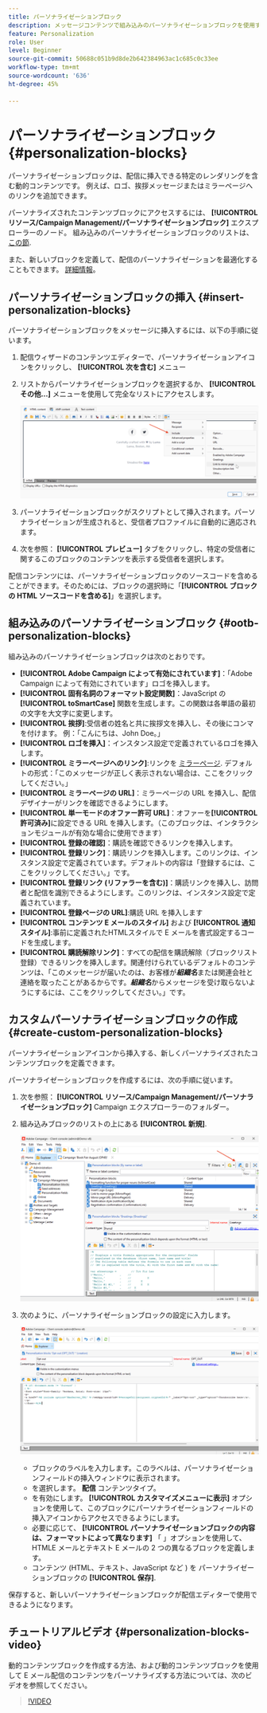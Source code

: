 ```yaml
---
title: パーソナライゼーションブロック
description: メッセージコンテンツで組み込みのパーソナライゼーションブロックを使用する方法を説明します
feature: Personalization
role: User
level: Beginner
source-git-commit: 50688c051b9d8de2b642384963ac1c685c0c33ee
workflow-type: tm+mt
source-wordcount: '636'
ht-degree: 45%

---
```



# パーソナライゼーションブロック{#personalization-blocks}

パーソナライゼーションブロックは、配信に挿入できる特定のレンダリングを含む動的コンテンツです。 例えば、ロゴ、挨拶メッセージまたはミラーページへのリンクを追加できます。

パーソナライズされたコンテンツブロックにアクセスするには、 **[!UICONTROL リソース/Campaign Management/パーソナライゼーションブロック]** エクスプローラーのノード。 組み込みのパーソナライゼーションブロックのリストは、 [この節](#ootb-personalization-blocks).

また、新しいブロックを定義して、配信のパーソナライゼーションを最適化することもできます。 [詳細情報](#create-custom-personalization-blocks)。

## パーソナライゼーションブロックの挿入 {#insert-personalization-blocks}

パーソナライゼーションブロックをメッセージに挿入するには、以下の手順に従います。

1. 配信ウィザードのコンテンツエディターで、パーソナライゼーションアイコンをクリックし、 **[!UICONTROL 次を含む]** メニュー
1. リストからパーソナライゼーションブロックを選択するか、 **[!UICONTROL その他…]** メニューを使用して完全なリストにアクセスします。

   ![](assets/perso-content-block.png)

1. パーソナライゼーションブロックがスクリプトとして挿入されます。パーソナライゼーションが生成されると、受信者プロファイルに自動的に適応されます。
1. 次を参照： **[!UICONTROL プレビュー]** タブをクリックし、特定の受信者に関するこのブロックのコンテンツを表示する受信者を選択します。

配信コンテンツには、パーソナライゼーションブロックのソースコードを含めることができます。そのためには、ブロックの選択時に「**[!UICONTROL ブロックの HTML ソースコードを含める]**」を選択します。

## 組み込みのパーソナライゼーションブロック {#ootb-personalization-blocks}

組み込みのパーソナライゼーションブロックは次のとおりです。

* **[!UICONTROL Adobe Campaign によって有効にされています]**：「Adobe Campaign によって有効にされています」ロゴを挿入します。
* **[!UICONTROL 固有名詞のフォーマット設定関数]**：JavaScript の **[!UICONTROL toSmartCase]** 関数を生成します。この関数は各単語の最初の文字を大文字に変更します。
* **[!UICONTROL 挨拶]**:受信者の姓名と共に挨拶文を挿入し、その後にコンマを付けます。 例：「こんにちは、John Doe。」
* **[!UICONTROL ロゴを挿入]**：インスタンス設定で定義されているロゴを挿入します。
* **[!UICONTROL ミラーページへのリンク]**:リンクを [ミラーページ](mirror-page.md). デフォルトの形式：「このメッセージが正しく表示されない場合は、ここをクリックしてください。」
* **[!UICONTROL ミラーページの URL]**：ミラーページの URL を挿入し、配信デザイナーがリンクを確認できるようにします。
* **[!UICONTROL 単一モードのオファー許可 URL]**：オファーを&#x200B;**[!UICONTROL 許可済み]**&#x200B;に設定できる URL を挿入します。（このブロックは、インタラクションモジュールが有効な場合に使用できます）
* **[!UICONTROL 登録の確認]**：購読を確認できるリンクを挿入します。
* **[!UICONTROL 登録リンク]**：購読リンクを挿入します。このリンクは、インスタンス設定で定義されています。デフォルトの内容は「登録するには、ここをクリックしてください。」です。
* **[!UICONTROL 登録リンク (リファラーを含む)]**：購読リンクを挿入し、訪問者と配信を識別できるようにします。このリンクは、インスタンス設定で定義されています。
* **[!UICONTROL 登録ページの URL]**:購読 URL を挿入します
* **[!UICONTROL コンテンツ E メールのスタイル]** および **[!UICONTROL 通知スタイル]**:事前に定義されたHTMLスタイルで E メールを書式設定するコードを生成します。
* **[!UICONTROL 購読解除リンク]**：すべての配信を購読解除（ブロックリスト登録）できるリンクを挿入します。関連付けられているデフォルトのコンテンツは、「このメッセージが届いたのは、お客様が&#x200B;***組織名***&#x200B;または関連会社と連絡を取ったことがあるからです。***組織名***&#x200B;からメッセージを受け取らないようにするには、ここをクリックしてください。」です。

## カスタムパーソナライゼーションブロックの作成 {#create-custom-personalization-blocks}

パーソナライゼーションアイコンから挿入する、新しくパーソナライズされたコンテンツブロックを定義できます。

パーソナライゼーションブロックを作成するには、次の手順に従います。

1. 次を参照： **[!UICONTROL リソース/Campaign Management/パーソナライゼーションブロック]** Campaign エクスプローラーのフォルダー。
1. 組み込みブロックのリストの上にある **[!UICONTROL 新規]**.

   ![](assets/perso-new-block.png)

1. 次のように、パーソナライゼーションブロックの設定に入力します。

   ![](assets/perso-custom-block.png)

   * ブロックのラベルを入力します。このラベルは、パーソナライゼーションフィールドの挿入ウィンドウに表示されます。
   * を選択します。 **配信** コンテンツタイプ。
   * を有効にします。 **[!UICONTROL カスタマイズメニューに表示]** オプションを使用して、このブロックにパーソナライゼーションフィールドの挿入アイコンからアクセスできるようにします。
   * 必要に応じて、 **[!UICONTROL パーソナライゼーションブロックの内容は、フォーマットによって異なります]** 「 」オプションを使用して、HTMLE メールとテキスト E メールの 2 つの異なるブロックを定義します。
   * コンテンツ (HTML、テキスト、JavaScript など ) を パーソナライゼーションブロックの **[!UICONTROL 保存]**.

保存すると、新しいパーソナライゼーションブロックが配信エディターで使用できるようになります。

## チュートリアルビデオ {#personalization-blocks-video}

動的コンテンツブロックを作成する方法、および動的コンテンツブロックを使用して E メール配信のコンテンツをパーソナライズする方法については、次のビデオを参照してください。

>[!VIDEO](https://video.tv.adobe.com/v/342088?quality=12)


